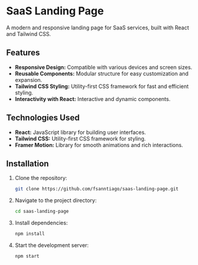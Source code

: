 # SaaS Landing Page

A modern and responsive landing page for SaaS services, built with React and Tailwind CSS.

## Features

- **Responsive Design:** Compatible with various devices and screen sizes.
- **Reusable Components:** Modular structure for easy customization and expansion.
- **Tailwind CSS Styling:** Utility-first CSS framework for fast and efficient styling.
- **Interactivity with React:** Interactive and dynamic components.

## Technologies Used

- **React:** JavaScript library for building user interfaces.
- **Tailwind CSS:** Utility-first CSS framework for styling.
- **Framer Motion:** Library for smooth animations and rich interactions.

## Installation

1. Clone the repository:
    ```sh
    git clone https://github.com/fsanntiago/saas-landing-page.git
    ```
2. Navigate to the project directory:
    ```sh
    cd saas-landing-page
    ```
3. Install dependencies:
    ```sh
    npm install
    ```
4. Start the development server:
    ```sh
    npm start
    ```
